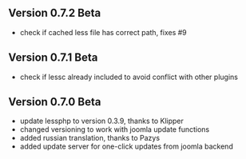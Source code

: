 ## Version 0.7.2 Beta
+ check if cached less file has correct path, fixes #9

## Version 0.7.1 Beta
+ check if lessc already included to avoid conflict with other plugins

## Version 0.7.0 Beta
+ update lessphp to version 0.3.9, thanks to Klipper
+ changed versioning to work with joomla update functions
+ added russian translation, thanks to Pazys
+ added update server for one-click updates from joomla backend

